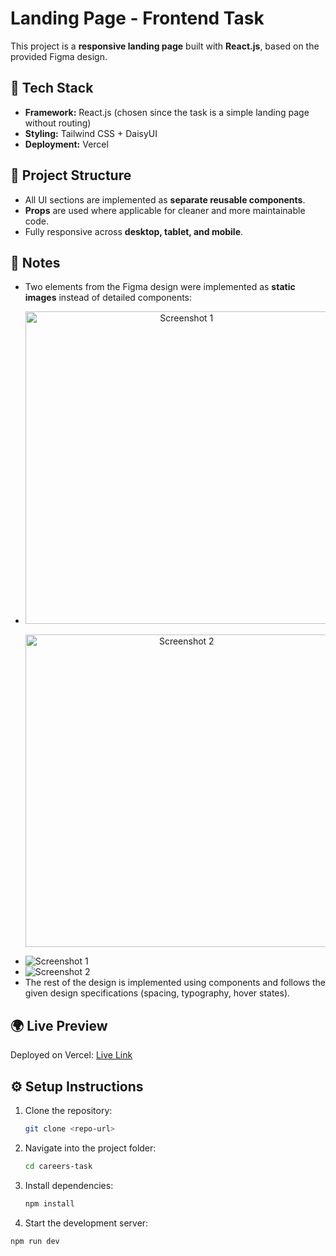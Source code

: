 # Landing Page - Frontend Task

This project is a **responsive landing page** built with **React.js**, based on the provided Figma design.

## 🚀 Tech Stack
- **Framework:** React.js (chosen since the task is a simple landing page without routing)
- **Styling:** Tailwind CSS + DaisyUI
- **Deployment:** Vercel

## 📂 Project Structure
- All UI sections are implemented as **separate reusable components**.
- **Props** are used where applicable for cleaner and more maintainable code.
- Fully responsive across **desktop, tablet, and mobile**.

## 📝 Notes
- Two elements from the Figma design were implemented as **static images** instead of detailed components:

- <div align="center">
  <img src="https://github.com/user-attachments/assets/69dd5962-d6db-4b31-977f-59eca99fdeb5" alt="Screenshot 1" width="500"/>
  <br/><br/>
  <img src="https://github.com/user-attachments/assets/b592ca5b-b759-4baf-b68b-de5d28c6a78d" alt="Screenshot 2" width="500"/>
</div>

  - ![Screenshot 1](<img width="951" height="505" alt="Image" src="https://github.com/user-attachments/assets/9a810a4b-ba03-4b31-8784-fb736281ddec" />)
  - ![Screenshot 2](./path-to-screenshot2.png)
- The rest of the design is implemented using components and follows the given design specifications (spacing, typography, hover states).

## 🌍 Live Preview
Deployed on Vercel: [Live Link](https://careers-task.vercel.app/)

## ⚙️ Setup Instructions
1. Clone the repository:
   ```bash
   git clone <repo-url>
   
1. Navigate into the project folder:
   ```bash
   cd careers-task

3. Install dependencies:
   ```bash
   npm install

4.  Start the development server:
   ```bash
   npm run dev







